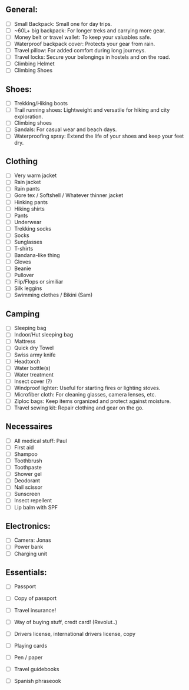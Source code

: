 ## General:
- [ ] Small Backpack: Small one for day trips.
- [ ] ~60L+ big backpack: For longer treks and carrying more gear.
- [ ] Money belt or travel wallet: To keep your valuables safe.
- [ ] Waterproof backpack cover: Protects your gear from rain.
- [ ] Travel pillow: For added comfort during long journeys.
- [ ] Travel locks: Secure your belongings in hostels and on the road.
- [ ] Climbing Helmet
- [ ] Climbing Shoes
## Shoes:
- [ ] Trekking/Hiking boots
- [ ] Trail running shoes: Lightweight and versatile for hiking and city exploration.
- [ ] Climbing shoes
- [ ] Sandals: For casual wear and beach days.
- [ ] Waterproofing spray: Extend the life of your shoes and keep your feet dry.

## Clothing
- [ ] Very warm jacket
- [ ] Rain jacket
- [ ] Rain pants
- [ ] Gore tex / Softshell / Whatever thinner jacket
- [ ] Hinking pants
- [ ] Hiking shirts
- [ ] Pants
- [ ] Underwear
- [ ] Trekking socks
- [ ] Socks
- [ ] Sunglasses
- [ ] T-shirts
- [ ] Bandana-like thing
- [ ] Gloves
- [ ] Beanie
- [ ] Pullover
- [ ] Flip/Flops or similiar
- [ ] Silk leggins
- [ ] Swimming clothes / Bikini (Sam)
## Camping
- [ ] Sleeping bag
- [ ] Indoor/Hut sleeping bag
- [ ] Mattress
- [ ] Quick dry Towel
- [ ] Swiss army knife
- [ ] Headtorch
- [ ] Water bottle(s)
- [ ] Water treatment
- [ ] Insect cover (?)
- [ ] Windproof lighter: Useful for starting fires or lighting stoves.
- [ ] Microfiber cloth: For cleaning glasses, camera lenses, etc.
- [ ] Ziploc bags: Keep items organized and protect against moisture.
- [ ] Travel sewing kit: Repair clothing and gear on the go.

## Necessaires
- [ ] All medical stuff: Paul
- [ ] First aid
- [ ] Shampoo
- [ ] Toothbrush
- [ ] Toothpaste
- [ ] Shower gel
- [ ] Deodorant
- [ ] Nail scissor 
- [ ] Sunscreen
- [ ] Insect repellent
- [ ] Lip balm with SPF

## Electronics:
- [ ] Camera: Jonas
- [ ] Power bank
- [ ] Charging unit
## Essentials:
- [ ] Passport
- [ ] Copy of passport
- [ ] Travel insurance!
- [ ] Way of buying stuff, credt card! (Revolut..)
- [ ] Drivers license, international drivers license, copy
- [ ] Playing cards
- [ ] Pen / paper
- [ ] Travel guidebooks
- [ ] Spanish phraseook

